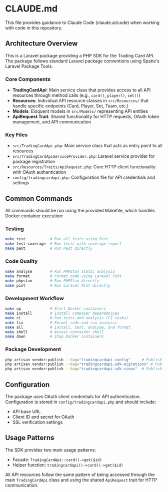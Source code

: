 # CLAUDE.md

This file provides guidance to Claude Code (claude.ai/code) when working with code in this repository.

## Architecture Overview

This is a Laravel package providing a PHP SDK for the Trading Card API. The package follows standard Laravel package conventions using Spatie's Laravel Package Tools.

### Core Components

- **TradingCardApi**: Main service class that provides access to all API resources through method calls (e.g., `card()`, `player()`, `set()`)
- **Resources**: Individual API resource classes in `src/Resources/` that handle specific endpoints (Card, Player, Set, Team, etc.)
- **Models**: Eloquent models in `src/Models/` representing API entities
- **ApiRequest Trait**: Shared functionality for HTTP requests, OAuth token management, and API communication

### Key Files

- `src/TradingCardApi.php`: Main service class that acts as entry point to all resources
- `src/TradingCardApiServiceProvider.php`: Laravel service provider for package registration
- `src/Resources/Traits/ApiRequest.php`: Core HTTP client functionality with OAuth authentication
- `config/tradingcardapi.php`: Configuration file for API credentials and settings

## Common Commands

All commands should be run using the provided Makefile, which handles Docker container execution:

### Testing
```bash
make test           # Run all tests using Pest
make test-coverage  # Run tests with coverage report
make pest           # Run Pest directly
```

### Code Quality
```bash
make analyse        # Run PHPStan static analysis
make format         # Format code using Laravel Pint
make phpstan        # Run PHPStan directly
make pint           # Run Laravel Pint directly
```

### Development Workflow
```bash
make up             # Start Docker containers
make install        # Install composer dependencies
make ci             # Run tests and analysis (CI tasks)
make fix            # Format code and run analysis
make all            # Install, test, analyse, and format
make shell          # Access container shell
make down           # Stop Docker containers
```

### Package Development
```bash
php artisan vendor:publish --tag="tradingcardapi-config"     # Publish config file
php artisan vendor:publish --tag="tradingcardapi-sdk-migrations" # Publish migrations
php artisan vendor:publish --tag="tradingcardapi-sdk-views"  # Publish views
```

## Configuration

The package uses OAuth client credentials for API authentication. Configuration is stored in `config/tradingcardapi.php` and should include:
- API base URL
- Client ID and secret for OAuth
- SSL verification settings

## Usage Patterns

The SDK provides two main usage patterns:
- Facade: `TradingCardApi::card()->get($id)`
- Helper function: `tradingcardapi()->card()->get($id)`

All API resources follow the same pattern of being accessed through the main `TradingCardApi` class and using the shared `ApiRequest` trait for HTTP communication.
